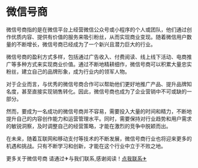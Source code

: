 # 微信号商

微信号商指的是在微信平台上经营微信公众号或小程序的个人或团队，他们通过创作优质内容、提供有价值的服务来吸引粉丝，从而实现商业变现。随着微信用户数量的不断增长，微信号商已经成为了一个新兴且潜力巨大的行业。

微信号商的盈利方式多样，包括通过广告收入、付费阅读、线上线下活动、电商推广等多种方式来实现商业价值。通过不断地精耕细作，微信号商可以积累大量忠实粉丝，建立自己的品牌形象，成为行业内的领军人物。

对于企业而言，与优秀的微信号商合作可以帮助他们更好地推广产品、提升品牌知名度，甚至直接实现销售转化。因此，微信号商也成为了企业营销中不可或缺的一部分。

然而，要成为一名成功的微信号商并不容易，需要投入大量的时间和精力，不断地提升自己的内容创作能力和运营管理水平。同时，需要保持对行业趋势和用户需求的敏锐洞察，及时调整自己的经营策略，才能在激烈的竞争中脱颖而出。

在未来，随着互联网和移动支付等技术的不断发展，微信号商行业也将迎来更多的机遇和挑战。只有不断学习和创新，才能在这个行业中立于不败之地。

更多关于微信号商 请通过✈与我们联系,感谢阅读！[点我联系✈](https://my.G208.com)